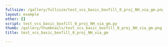 ```yaml
---
fullsize: /gallery/fullsize/test_vcs_basic_boxfill_0_proj_NH_via_gm.png
layout: example
other: []
script: test_vcs_basic_boxfill_0_proj_NH_via_gm.py
thumb: /gallery/thumbnails/test_vcs_basic_boxfill_0_proj_NH_via_gm.png
title: test_vcs_basic_boxfill_0_proj_NH_via_gm

---
```

